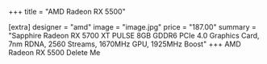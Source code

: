 +++
title = "AMD Radeon RX 5500"

[extra]
designer = "amd"
image = "image.jpg"
price = "187.00"
summary = "Sapphire Radeon RX 5700 XT PULSE 8GB GDDR6 PCIe 4.0 Graphics Card, 7nm RDNA, 2560 Streams, 1670MHz GPU, 1925MHz Boost"
+++
AMD Radeon RX 5500 Delete Me
<!-- more -->
